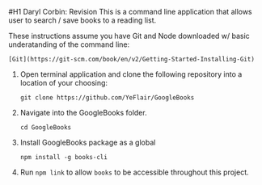 #H1 Daryl Corbin: Revision
This is a command line application that allows user to search / save books to a reading list.

These instructions assume you have Git and Node downloaded w/ basic underatanding of the command line:

    [Git](https://git-scm.com/book/en/v2/Getting-Started-Installing-Git)

1. Open terminal application and clone the following repository into a location of your choosing:
    
    `git clone https://github.com/YeFlair/GoogleBooks`

2. Navigate into the GoogleBooks folder.
    
    `cd GoogleBooks`

3. Install GoogleBooks package as a global
    
    `npm install -g books-cli`

4. Run `npm link` to allow `books` to be accessible throughout this project.
